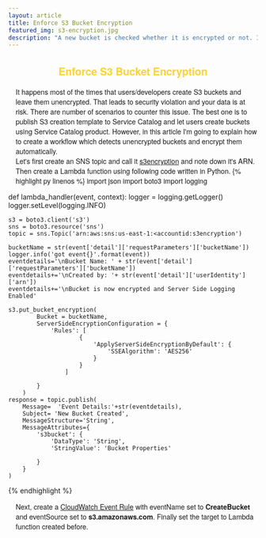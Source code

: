 ```yaml
---
layout: article
title: Enforce S3 Bucket Encryption
featured_img: s3-encryption.jpg
description: "A new bucket is checked whether it is encrypted or not. If not, Lambda function is triggered which sets the default encryption"
---
```

<h2 style="font-family:Montserrat,'Helvetica Neue',Helvetica,Arial,sans-serif;color:#fed136;text-align:center"> Enforce S3 Bucket Encryption</h2>

<p style="font-family:Montserrat,'Helvetica Neue',Helvetica,Arial,sans-serif;padding-left:15px">
It happens most of the times that users/developers create S3 buckets and leave them unencrypted. That leads to security violation and your data is at risk. There are number of scenarios to counter this issue. The best one is to publish S3 creation template to Service Catalog and let users create buckets using Service Catalog product.
However, in this article I'm going to explain how to create a workflow which detects unencrypted buckets and encrypt them automatically.
<br>
Let's first create an SNS topic and call it <u>s3encryption</u> and note down it's ARN.
Then create a Lambda function using following code written in Python.
{% highlight py linenos %}
import json
import boto3
import logging

def lambda_handler(event, context):
    logger = logging.getLogger()
    logger.setLevel(logging.INFO)
    
    s3 = boto3.client('s3')
    sns = boto3.resource('sns')
    topic = sns.Topic('arn:aws:sns:us-east-1:<accountid:s3encryption')
    
    bucketName = str(event['detail']['requestParameters']['bucketName'])
    logger.info('got event{}'.format(event))
    eventdetails='\nBucket Name: ' + str(event['detail']['requestParameters']['bucketName'])
    eventdetails+='\nCreated by: '+ str(event['detail']['userIdentity']['arn'])
    eventdetails+='\nBucket is now encrypted and Server Side Logging Enabled'
    
    s3.put_bucket_encryption(
            Bucket = bucketName,
            ServerSideEncryptionConfiguration = {
                'Rules': [
                        {
                            'ApplyServerSideEncryptionByDefault': {
                                'SSEAlgorithm': 'AES256'
                            }
                        }
                    ]
                
            }
        )
    response = topic.publish(
        Message=  'Event Details:'+str(eventdetails),
        Subject= 'New Bucket Created',
        MessageStructure='String',
        MessageAttributes={
            's3bucket': {
                'DataType': 'String',
                'StringValue': 'Bucket Properties'
    
            }
        }
    )
{% endhighlight %}
<br>
</p>
<p style="font-family:Montserrat,'Helvetica Neue',Helvetica,Arial,sans-serif;padding-left:15px">
Next, create a <u>CloudWatch Event Rule</u> with eventName set to <b>CreateBucket</b> and eventSource set to <b>s3.amazonaws.com</b>. Finally set the target to Lambda function created before.
</p>

